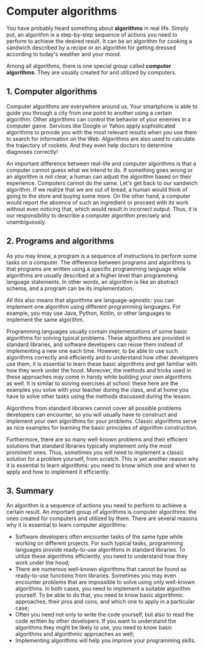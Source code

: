 # Computer algorithms

You have probably heard something about **algorithms** in real life. Simply put, an algorithm is a step-by-step sequence of actions you need to perform to achieve the desired result. It can be an algorithm for cooking a sandwich described by a recipe or an algorithm for getting dressed according to today's weather and your mood.

Among all algorithms, there is one special group called **computer algorithms**. They are usually created for and utilized by computers.

## 1. Computer algorithms
Computer algorithms are everywhere around us. Your smartphone is able to guide you through a city from one point to another using a certain algorithm. Other algorithms can control the behavior of your enemies in a computer game. Services like Google or Yahoo apply sophisticated algorithms to provide you with the most relevant results when you use them to search for information on the Web. Algorithms are also used to calculate the trajectory of rockets. And they even help doctors to determine diagnoses correctly!

An important difference between real-life and computer algorithms is that a computer cannot guess what we intend to do. If something goes wrong or an algorithm is not clear, a human can adjust the algorithm based on their experience. Computers cannot do the same. Let's get back to our sandwich algorithm. If we realize that we are out of bread, a human would think of going to the store and buying some more. On the other hand, a computer would report the absence of such an ingredient or proceed with its work without even noticing that, which would result in incorrect output. Thus, it is our responsibility to describe a computer algorithm precisely and unambiguously.

## 2. Programs and algorithms
As you may know, a program is a sequence of instructions to perform some tasks on a computer. The difference between programs and algorithms is that programs are written using a specific programming language while algorithms are usually described at a higher level than programming language statements. In other words, an algorithm is like an abstract schema, and a program can be its implementation.

All this also means that algorithms are language-agnostic: you can implement one algorithm using different programming languages. For example, you may use Java, Python, Kotlin, or other languages to implement the same algorithm.

Programming languages usually contain implementations of some basic algorithms for solving typical problems. These algorithms are provided in standard libraries, and software developers can reuse them instead of implementing a new one each time. However, to be able to use such algorithms correctly and efficiently and to understand how other developers use them, it is essential to learn these basic algorithms and get familiar with how they work under the hood. Moreover, the methods and tricks used in these approaches may come in handy while building your own algorithms as well. It is similar to solving exercises at school: these here are the examples you solve with your teacher during the class, and at home you have to solve other tasks using the methods discussed during the lesson.

Algorithms from standard libraries cannot cover all possible problems developers can encounter, so you will usually have to construct and implement your own algorithms for your problems. Classic algorithms serve as nice examples for learning the basic principles of algorithm construction.

Furthermore, there are so many well-known problems and their efficient solutions that standard libraries typically implement only the most prominent ones. Thus, sometimes you will need to implement a classic solution for a problem yourself, from scratch. This is yet another reason why it is essential to learn algorithms: you need to know which one and when to apply and how to implement it efficiently.

## 3. Summary
An algorithm is a sequence of actions you need to perform to achieve a certain result. An important group of algorithms is computer algorithms: the ones created for computers and utilized by them. There are several reasons why it is essential to learn computer algorithms:

- Software developers often encounter tasks of the same type while working on different projects. For such typical tasks, programming languages provide ready-to-use algorithms in standard libraries. To utilize these algorithms efficiently, you need to understand how they work under the hood;
- There are numerous well-known algorithms that cannot be found as ready-to-use functions from libraries. Sometimes you may even encounter problems that are impossible to solve using only well-known algorithms. In both cases, you need to implement a suitable algorithm yourself. To be able to do that, you need to know basic algorithmic approaches, their pros and cons, and which one to apply in a particular case;
- Often you need not only to write the code yourself, but also to read the code written by other developers. If you want to understand the algorithms they might be likely to use, you need to know basic algorithms and algorithmic approaches as well;
- Implementing algorithms will help you improve your programming skills.
  
